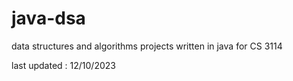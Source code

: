 # java-dsa
data structures and algorithms projects written in java for CS 3114 

last updated : 12/10/2023
